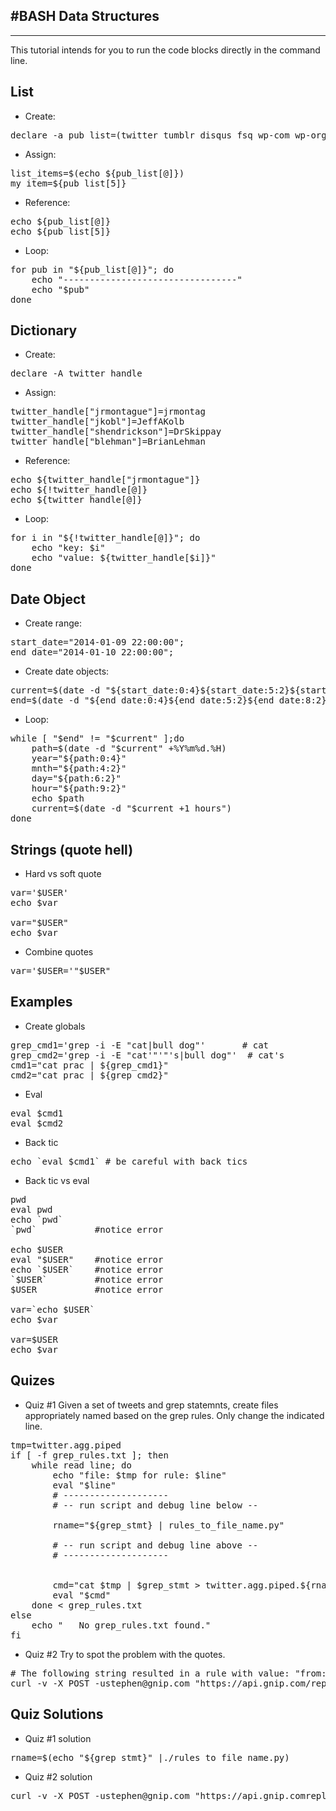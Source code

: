 #BASH Data Structures
------------
------------
This tutorial intends for you to run the code blocks directly in the command line.

## List
 
*  Create:
<pre>
declare -a pub_list=(twitter tumblr disqus fsq wp-com wp-org)
</pre>

*  Assign:
<pre>
list_items=$(echo ${pub_list[@]})
my_item=${pub_list[5]}
</pre>

*  Reference:
<pre>
echo ${pub_list[@]}
echo ${pub_list[5]}
</pre>

*  Loop:
<pre>
for pub in "${pub_list[@]}"; do
    echo "---------------------------------"
    echo "$pub"
done
</pre>

## Dictionary

*  Create:
<pre>
declare -A twitter_handle
</pre>

*  Assign:
<pre>
twitter_handle["jrmontague"]=jrmontag
twitter_handle["jkobl"]=JeffAKolb
twitter_handle["shendrickson"]=DrSkippay
twitter_handle["blehman"]=BrianLehman
</pre>

*  Reference:
<pre>
echo ${twitter_handle["jrmontague"]}
echo ${!twitter_handle[@]}
echo ${twitter_handle[@]}
</pre>

*  Loop:
<pre>
for i in "${!twitter_handle[@]}"; do
    echo "key: $i"
    echo "value: ${twitter_handle[$i]}"
done
</pre>

## Date Object

*  Create range:
<pre>
start_date="2014-01-09 22:00:00";  
end_date="2014-01-10 22:00:00";  
</pre>

*  Create date objects:
<pre>
current=$(date -d "${start_date:0:4}${start_date:5:2}${start_date:8:2} ${start_date:11:2}")
end=$(date -d "${end_date:0:4}${end_date:5:2}${end_date:8:2} ${end_date:11:2}")
</pre>

*  Loop:
<pre>
while [ "$end" != "$current" ];do
    path=$(date -d "$current" +%Y%m%d.%H)
    year="${path:0:4}"
    mnth="${path:4:2}"
    day="${path:6:2}"
    hour="${path:9:2}"
    echo $path
    current=$(date -d "$current +1 hours")
done
</pre>

## Strings  (quote hell) 

*  Hard vs soft quote
<pre>
var='$USER'
echo $var

var="$USER"
echo $var
</pre>

*  Combine quotes

<pre>
var='$USER='"$USER"
</pre>

## Examples
*  Create globals
<pre>
grep_cmd1='grep -i -E "cat|bull dog"'       # cat
grep_cmd2='grep -i -E "cat'"'"'s|bull dog"'  # cat's
cmd1="cat prac | ${grep_cmd1}"
cmd2="cat prac | ${grep_cmd2}"
</pre>

*  Eval
<pre>
eval $cmd1
eval $cmd2
</pre>

*  Back tic 
<pre>
echo `eval $cmd1` # be careful with back tics 
</pre>

*  Back tic vs eval

<pre>
pwd
eval pwd
echo `pwd`
`pwd`           #notice error

echo $USER
eval "$USER"    #notice error
echo `$USER`    #notice error
`$USER`         #notice error
$USER           #notice error

var=`echo $USER`
echo $var

var=$USER
echo $var
</pre>

## Quizes
*  Quiz #1
Given a set of tweets and grep statemnts, create files appropriately named based on the grep rules. Only change the indicated line.
<pre>
tmp=twitter.agg.piped
if [ -f grep_rules.txt ]; then
    while read line; do                    
        echo "file: $tmp for rule: $line"
        eval "$line"
        # --------------------
        # -- run script and debug line below -- 

        rname="${grep_stmt} | rules_to_file_name.py"
        
        # -- run script and debug line above --
        # --------------------


        cmd="cat $tmp | $grep_stmt > twitter.agg.piped.${rname}.filter.piped &"
        eval "$cmd"
    done < grep_rules.txt
else
    echo "   No grep_rules.txt found."
fi 
</pre>

*  Quiz #2 
Try to spot the problem with the quotes.
<pre>
# The following string resulted in a rule with value: "from:$USER" ; instead of value: "from:compston"
curl -v -X POST -ustephen@gnip.com "https://api.gnip.com/replay/rules.json" -d '{"rules":[{"value":"from:$USER"}]}'
</pre>



## Quiz Solutions

*  Quiz #1 solution
<pre>
rname=$(echo "${grep_stmt}" |./rules_to_file_name.py)
</pre>

* Quiz #2 solution
<pre>
curl -v -X POST -ustephen@gnip.com "https://api.gnip.comreplay/rules.json" -d '{"rules":[{"value":"from:'"$USER"'"}]}'
</pre>

